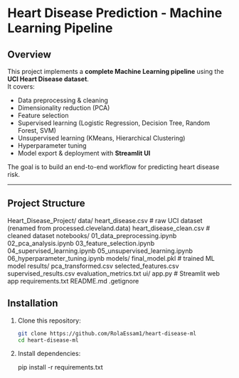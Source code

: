 # Heart Disease Prediction - Machine Learning Pipeline

## Overview
This project implements a **complete Machine Learning pipeline** using the **UCI Heart Disease dataset**.  
It covers:
- Data preprocessing & cleaning  
- Dimensionality reduction (PCA)  
- Feature selection  
- Supervised learning (Logistic Regression, Decision Tree, Random Forest, SVM)  
- Unsupervised learning (KMeans, Hierarchical Clustering)  
- Hyperparameter tuning  
- Model export & deployment with **Streamlit UI**  

The goal is to build an end-to-end workflow for predicting heart disease risk.

---

## Project Structure
Heart_Disease_Project/
 data/
    heart_disease.csv # raw UCI dataset (renamed from processed.cleveland.data)
    heart_disease_clean.csv # cleaned dataset
 notebooks/
    01_data_preprocessing.ipynb
    02_pca_analysis.ipynb
    03_feature_selection.ipynb
    04_supervised_learning.ipynb
    05_unsupervised_learning.ipynb
    06_hyperparameter_tuning.ipynb
 models/
    final_model.pkl # trained ML model
 results/
    pca_transformed.csv
    selected_features.csv
    supervised_results.csv
    evaluation_metrics.txt
 ui/
    app.py # Streamlit web app
requirements.txt
README.md
.getignore


## Installation
1. Clone this repository:
   ```bash
   git clone https://github.com/RolaEssam1/heart-disease-ml
   cd heart-disease-ml

2. Install dependencies:

    pip install -r requirements.txt
